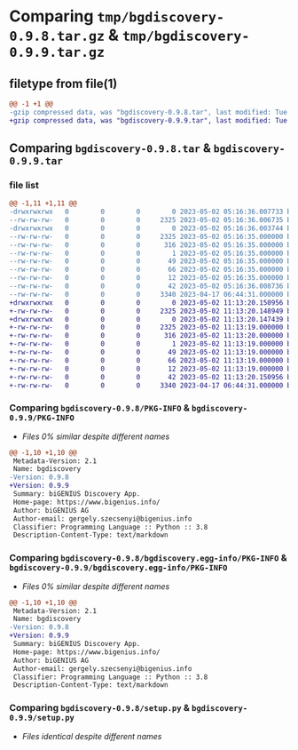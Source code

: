 # Comparing `tmp/bgdiscovery-0.9.8.tar.gz` & `tmp/bgdiscovery-0.9.9.tar.gz`

## filetype from file(1)

```diff
@@ -1 +1 @@
-gzip compressed data, was "bgdiscovery-0.9.8.tar", last modified: Tue May  2 05:16:36 2023, max compression
+gzip compressed data, was "bgdiscovery-0.9.9.tar", last modified: Tue May  2 11:13:20 2023, max compression
```

## Comparing `bgdiscovery-0.9.8.tar` & `bgdiscovery-0.9.9.tar`

### file list

```diff
@@ -1,11 +1,11 @@
-drwxrwxrwx   0        0        0        0 2023-05-02 05:16:36.007733 bgdiscovery-0.9.8/
--rw-rw-rw-   0        0        0     2325 2023-05-02 05:16:36.006735 bgdiscovery-0.9.8/PKG-INFO
-drwxrwxrwx   0        0        0        0 2023-05-02 05:16:36.003744 bgdiscovery-0.9.8/bgdiscovery.egg-info/
--rw-rw-rw-   0        0        0     2325 2023-05-02 05:16:35.000000 bgdiscovery-0.9.8/bgdiscovery.egg-info/PKG-INFO
--rw-rw-rw-   0        0        0      316 2023-05-02 05:16:35.000000 bgdiscovery-0.9.8/bgdiscovery.egg-info/SOURCES.txt
--rw-rw-rw-   0        0        0        1 2023-05-02 05:16:35.000000 bgdiscovery-0.9.8/bgdiscovery.egg-info/dependency_links.txt
--rw-rw-rw-   0        0        0       49 2023-05-02 05:16:35.000000 bgdiscovery-0.9.8/bgdiscovery.egg-info/entry_points.txt
--rw-rw-rw-   0        0        0       66 2023-05-02 05:16:35.000000 bgdiscovery-0.9.8/bgdiscovery.egg-info/requires.txt
--rw-rw-rw-   0        0        0       12 2023-05-02 05:16:35.000000 bgdiscovery-0.9.8/bgdiscovery.egg-info/top_level.txt
--rw-rw-rw-   0        0        0       42 2023-05-02 05:16:36.008736 bgdiscovery-0.9.8/setup.cfg
--rw-rw-rw-   0        0        0     3340 2023-04-17 06:44:31.000000 bgdiscovery-0.9.8/setup.py
+drwxrwxrwx   0        0        0        0 2023-05-02 11:13:20.150956 bgdiscovery-0.9.9/
+-rw-rw-rw-   0        0        0     2325 2023-05-02 11:13:20.148949 bgdiscovery-0.9.9/PKG-INFO
+drwxrwxrwx   0        0        0        0 2023-05-02 11:13:20.147439 bgdiscovery-0.9.9/bgdiscovery.egg-info/
+-rw-rw-rw-   0        0        0     2325 2023-05-02 11:13:19.000000 bgdiscovery-0.9.9/bgdiscovery.egg-info/PKG-INFO
+-rw-rw-rw-   0        0        0      316 2023-05-02 11:13:20.000000 bgdiscovery-0.9.9/bgdiscovery.egg-info/SOURCES.txt
+-rw-rw-rw-   0        0        0        1 2023-05-02 11:13:19.000000 bgdiscovery-0.9.9/bgdiscovery.egg-info/dependency_links.txt
+-rw-rw-rw-   0        0        0       49 2023-05-02 11:13:19.000000 bgdiscovery-0.9.9/bgdiscovery.egg-info/entry_points.txt
+-rw-rw-rw-   0        0        0       66 2023-05-02 11:13:19.000000 bgdiscovery-0.9.9/bgdiscovery.egg-info/requires.txt
+-rw-rw-rw-   0        0        0       12 2023-05-02 11:13:19.000000 bgdiscovery-0.9.9/bgdiscovery.egg-info/top_level.txt
+-rw-rw-rw-   0        0        0       42 2023-05-02 11:13:20.150956 bgdiscovery-0.9.9/setup.cfg
+-rw-rw-rw-   0        0        0     3340 2023-04-17 06:44:31.000000 bgdiscovery-0.9.9/setup.py
```

### Comparing `bgdiscovery-0.9.8/PKG-INFO` & `bgdiscovery-0.9.9/PKG-INFO`

 * *Files 0% similar despite different names*

```diff
@@ -1,10 +1,10 @@
 Metadata-Version: 2.1
 Name: bgdiscovery
-Version: 0.9.8
+Version: 0.9.9
 Summary: biGENIUS Discovery App.
 Home-page: https://www.bigenius.info/
 Author: biGENIUS AG
 Author-email: gergely.szecsenyi@bigenius.info
 Classifier: Programming Language :: Python :: 3.8
 Description-Content-Type: text/markdown
```

### Comparing `bgdiscovery-0.9.8/bgdiscovery.egg-info/PKG-INFO` & `bgdiscovery-0.9.9/bgdiscovery.egg-info/PKG-INFO`

 * *Files 0% similar despite different names*

```diff
@@ -1,10 +1,10 @@
 Metadata-Version: 2.1
 Name: bgdiscovery
-Version: 0.9.8
+Version: 0.9.9
 Summary: biGENIUS Discovery App.
 Home-page: https://www.bigenius.info/
 Author: biGENIUS AG
 Author-email: gergely.szecsenyi@bigenius.info
 Classifier: Programming Language :: Python :: 3.8
 Description-Content-Type: text/markdown
```

### Comparing `bgdiscovery-0.9.8/setup.py` & `bgdiscovery-0.9.9/setup.py`

 * *Files identical despite different names*

